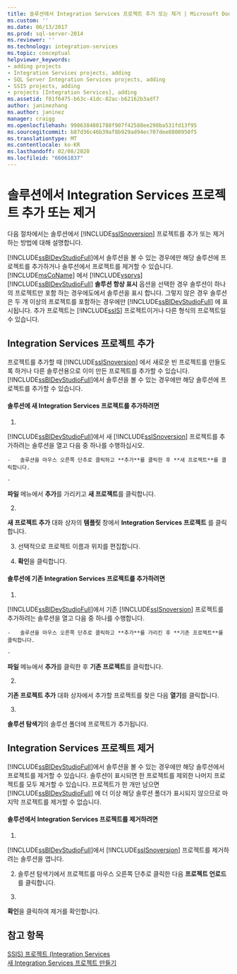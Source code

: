 ```yaml
---
title: 솔루션에서 Integration Services 프로젝트 추가 또는 제거 | Microsoft Docs
ms.custom: ''
ms.date: 06/13/2017
ms.prod: sql-server-2014
ms.reviewer: ''
ms.technology: integration-services
ms.topic: conceptual
helpviewer_keywords:
- adding projects
- Integration Services projects, adding
- SQL Server Integration Services projects, adding
- SSIS projects, adding
- projects [Integration Services], adding
ms.assetid: f01f6475-b63c-41dc-82ac-b62162b3adf7
author: janinezhang
ms.author: janinez
manager: craigg
ms.openlocfilehash: 9986384801788f907f42588ee298ba531fd13f95
ms.sourcegitcommit: b87d36c46b39af8b929ad94ec707dee8800950f5
ms.translationtype: MT
ms.contentlocale: ko-KR
ms.lasthandoff: 02/08/2020
ms.locfileid: "66061837"
---
```

# <a name="add-or-remove-an-integration-services-project-in-a-solution"></a>솔루션에서 Integration Services 프로젝트 추가 또는 제거
  다음 절차에서는 솔루션에서 [!INCLUDE[ssISnoversion](../includes/ssisnoversion-md.md)] 프로젝트를 추가 또는 제거하는 방법에 대해 설명합니다.  
  
 
  [!INCLUDE[ssBIDevStudioFull](../includes/ssbidevstudiofull-md.md)]에서 솔루션을 볼 수 있는 경우에만 해당 솔루션에 프로젝트를 추가하거나 솔루션에서 프로젝트를 제거할 수 있습니다. [!INCLUDE[msCoName](../includes/msconame-md.md)] 에서 [!INCLUDE[vsprvs](../includes/vsprvs-md.md)] [!INCLUDE[ssBIDevStudioFull](../includes/ssbidevstudiofull-md.md)] **솔루션 항상 표시** 옵션을 선택한 경우 솔루션이 하나의 프로젝트만 포함 하는 경우에도에서 솔루션을 표시 합니다. 그렇지 않은 경우 솔루션은 두 개 이상의 프로젝트를 포함하는 경우에만 [!INCLUDE[ssBIDevStudioFull](../includes/ssbidevstudiofull-md.md)] 에 표시됩니다. 추가 프로젝트는 [!INCLUDE[ssIS](../includes/ssis-md.md)] 프로젝트이거나 다른 형식의 프로젝트일 수 있습니다.  
  
## <a name="adding-an-integration-services-project"></a>Integration Services 프로젝트 추가  
 프로젝트를 추가할 때 [!INCLUDE[ssISnoversion](../includes/ssisnoversion-md.md)] 에서 새로운 빈 프로젝트를 만들도록 하거나 다른 솔루션용으로 이미 만든 프로젝트를 추가할 수 있습니다. 
  [!INCLUDE[ssBIDevStudioFull](../includes/ssbidevstudiofull-md.md)]에서 솔루션을 볼 수 있는 경우에만 해당 솔루션에 프로젝트를 추가할 수 있습니다.  
  
#### <a name="to-add-a-new-integration-services-project-to-a-solution"></a>솔루션에 새 Integration Services 프로젝트를 추가하려면  
  
1.  
  [!INCLUDE[ssBIDevStudioFull](../includes/ssbidevstudiofull-md.md)]에서 새 [!INCLUDE[ssISnoversion](../includes/ssisnoversion-md.md)] 프로젝트를 추가하려는 솔루션을 열고 다음 중 하나를 수행하십시오.  
  
    -   솔루션을 마우스 오른쪽 단추로 클릭하고 **추가**를 클릭한 후 **새 프로젝트**를 클릭합니다.  
  
    -   
  **파일** 메뉴에서 **추가**를 가리키고 **새 프로젝트**를 클릭합니다.  
  
2.  
  **새 프로젝트 추가** 대화 상자의 **템플릿** 창에서 **Integration Services 프로젝트** 를 클릭합니다.  
  
3.  선택적으로 프로젝트 이름과 위치를 편집합니다.  
  
4.  **확인**을 클릭합니다.  
  
#### <a name="to-add-an-existing-integration-services-project-to-a-solution"></a>솔루션에 기존 Integration Services 프로젝트를 추가하려면  
  
1.  
  [!INCLUDE[ssBIDevStudioFull](../includes/ssbidevstudiofull-md.md)]에서 기존 [!INCLUDE[ssISnoversion](../includes/ssisnoversion-md.md)] 프로젝트를 추가하려는 솔루션을 열고 다음 중 하나를 수행합니다.  
  
    -   솔루션을 마우스 오른쪽 단추로 클릭하고 **추가**를 가리킨 후 **기존 프로젝트**를 클릭합니다.  
  
    -   
  **파일** 메뉴에서 **추가**를 클릭한 후 **기존 프로젝트**를 클릭합니다.  
  
2.  
  **기존 프로젝트 추가** 대화 상자에서 추가할 프로젝트를 찾은 다음 **열기**를 클릭합니다.  
  
3.  
  **솔루션 탐색기**의 솔루션 폴더에 프로젝트가 추가됩니다.  
  
## <a name="removing-an-integration-services-project"></a>Integration Services 프로젝트 제거  
 
  [!INCLUDE[ssBIDevStudioFull](../includes/ssbidevstudiofull-md.md)]에서 솔루션을 볼 수 있는 경우에만 해당 솔루션에서 프로젝트를 제거할 수 있습니다. 솔루션이 표시되면 한 프로젝트를 제외한 나머지 프로젝트를 모두 제거할 수 있습니다. 프로젝트가 한 개만 남으면 [!INCLUDE[ssBIDevStudioFull](../includes/ssbidevstudiofull-md.md)] 에 더 이상 해당 솔루션 폴더가 표시되지 않으므로 마지막 프로젝트를 제거할 수 없습니다.  
  
#### <a name="to-remove-an-integration-services-project-from-a-solution"></a>솔루션에서 Integration Services 프로젝트를 제거하려면  
  
1.  
  [!INCLUDE[ssBIDevStudioFull](../includes/ssbidevstudiofull-md.md)]에서 [!INCLUDE[ssISnoversion](../includes/ssisnoversion-md.md)] 프로젝트를 제거하려는 솔루션을 엽니다.  
  
2.  솔루션 탐색기에서 프로젝트를 마우스 오른쪽 단추로 클릭한 다음 **프로젝트 언로드**를 클릭합니다.  
  
3.  
  **확인**을 클릭하여 제거를 확인합니다.  
  
## <a name="see-also"></a>참고 항목  
 [SSIS&#41; 프로젝트 &#40;Integration Services](integration-services-ssis-projects-and-solutions.md)   
 [새 Integration Services 프로젝트 만들기](../../2014/integration-services/create-a-new-integration-services-project.md)  
  
  
